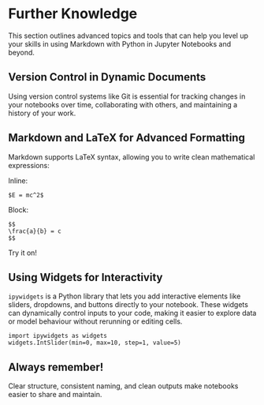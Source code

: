 # Further Knowledge

This section outlines advanced topics and tools that can help you level up your skills in using Markdown with Python in Jupyter Notebooks and beyond.

## Version Control in Dynamic Documents

Using version control systems like Git is essential for tracking changes in your notebooks over time, collaborating with others, and maintaining a history of your work.

## Markdown and LaTeX for Advanced Formatting
Markdown supports LaTeX syntax, allowing you to write clean mathematical expressions:

Inline:
```
$E = mc^2$
```

Block:
```
$$
\frac{a}{b} = c
$$
```

Try it on!

## Using Widgets for Interactivity

`ipywidgets` is a Python library that lets you add interactive elements like sliders, dropdowns, and buttons directly to your notebook. These widgets can dynamically control inputs to your code, making it easier to explore data or model behaviour without rerunning or editing cells.

```
import ipywidgets as widgets
widgets.IntSlider(min=0, max=10, step=1, value=5)
```

## Always remember!
Clear structure, consistent naming, and clean outputs make notebooks easier to share and maintain. 

